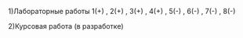 1)Лабораторные работы 1(+) , 2(+) , 3(+) , 4(+) , 5(-) , 6(-) , 7(-) , 8(-) 

2)Курсовая работа (в разработке) 

